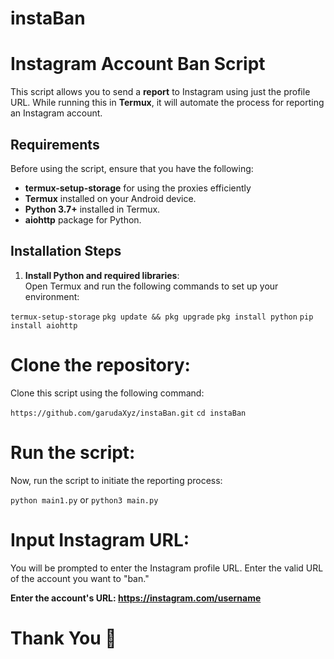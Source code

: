 # instaBan

# Instagram Account Ban Script

This script allows you to send a **report** to Instagram using just the profile URL. While running this in **Termux**, it will automate the process for reporting an Instagram account.

## Requirements

Before using the script, ensure that you have the following:

- **termux-setup-storage** for using the proxies efficiently
- **Termux** installed on your Android device.
- **Python 3.7+** installed in Termux.
- **aiohttp** package for Python.

## Installation Steps

1. **Install Python and required libraries**:  
   Open Termux and run the following commands to set up your environment:

```termux-setup-storage```
```pkg update && pkg upgrade```
```pkg install python```
```pip install aiohttp```

# Clone the repository:

Clone this script using the following command:

```https://github.com/garudaXyz/instaBan.git```
```cd instaBan```

# Run the script:
Now, run the script to initiate the reporting process:

```python main1.py``` or ```python3 main.py```

# Input Instagram URL:
You will be prompted to enter the Instagram profile URL. Enter the valid URL of the account you want to "ban."

**Enter the account's URL: https://instagram.com/username**

# Thank You 🌸





